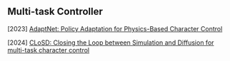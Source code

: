 ## Multi-task Controller

[2023] [AdaptNet: Policy Adaptation for Physics-Based Character Control](https://arxiv.org/abs/2310.00239)

[2024] [CLoSD: Closing the Loop between Simulation and Diffusion for multi-task character control](https://arxiv.org/abs/2410.03441)

